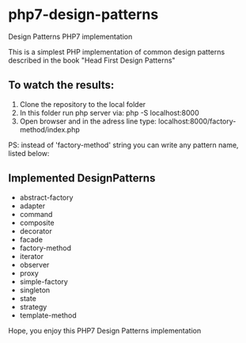 # php7-design-patterns
Design Patterns PHP7 implementation

This is a simplest PHP implementation of common design patterns described in the book "Head First Design Patterns"

## To watch the results:
1. Clone the repository to the local folder
2. In this folder run php server via: php -S localhost:8000
3. Open browser and in the adress line type: localhost:8000/factory-method/index.php

PS: instead of 'factory-method' string you can write any pattern name, listed below:
## Implemented DesignPatterns
* abstract-factory
* adapter
* command
* composite
* decorator
* facade
* factory-method
* iterator
* observer
* proxy
* simple-factory
* singleton
* state
* strategy
* template-method

Hope, you enjoy this PHP7 Design Patterns implementation

